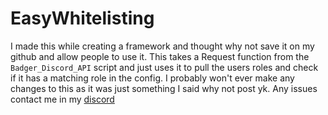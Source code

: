 # EasyWhitelisting

I made this while creating a framework and thought why not save it on my github and allow people to use it. 
This takes a Request function from the `Badger_Discord_API` script and just uses it to pull the users roles and check if it has a matching role in the config. I probably won't ever make any changes to this as it was just something I said why not post yk. Any issues contact me in my [discord](https://discord.gg/DUVx2wHTV8)
